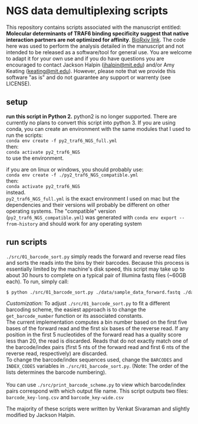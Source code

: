 # NGS data demultiplexing scripts

This repository contains scripts associated with the manuscript entitled: **Molecular determinants of TRAF6 binding specificity suggest that native interaction partners are not optimized for affinity**. [BioRxiv link](https://www.biorxiv.org/content/10.1101/2022.05.08.491058v3). The code here was used to perform the analysis detailed in the manuscript and not intended to be released as a software/tool for general use. You are welcome to adapt it for your own use and if you do have questions you are encouraged to contact Jackson Halpin (jhalpin@mit.edu) and/or Amy Keating (keating@mit.edu). However, please note that we provide this software "as is" and do not guarantee any support or warrenty (see LICENSE).

## setup
**run this script in Python 2.**
python2 is no longer supported. There are currently no plans to convert this script 
into python 3.
If you are using conda, you can create an environment with the same
modules that I used to run the scripts:<br>
`conda env create -f py2_traf6_NGS_full.yml`<br>
then:<br>
`conda activate py2_traf6_NGS`<br>
to use the environment.<br>

if you are on linux or windows, you should probably use:<br>
`conda env create -f ./py2_traf6_NGS_compatible.yml`<br>
then:<br>
`conda activate py2_traf6_NGS`<br>
instead.<br>
`py2_traf6_NGS_full.yml` is the exact environment I used on mac but the dependencies and their versions will probably be different on other operating systems. The "compatible" version (`py2_traf6_NGS_compatible.yml`) was generated with `conda env export --from-history` and should work for any operating system
<br>



## run scripts

`./src/01_barcode_sort.py` simply reads the forward and reverse read files and sorts the reads into the bins by their barcodes. Because this process is essentially limited by the machine's disk speed, this script may take up to about 30 hours to complete on a typical pair of Illumina fastq files (~60GB each). To run, simply call:

```bash
$ python ./src/01_barcode_sort.py ./data/sample_data_forward.fastq ./data/sample_data_forward.fastq /output/dir/
```

*Customization:* To adjust `./src/01_barcode_sort.py` to fit a different barcoding scheme, the easiest approach is to change the `get_barcode_number` function or its associated constants.<br> 
The current implementation computes a bin number based on the first five bases of the forward read and the first six bases of the reverse read. If any position in the first 5 nucleotides of the forward read has a quality score less than 20, the read is discarded. Reads that do not exactly match one of the barcode/index pairs (first 5 nts of the forward read and first 6 nts of the reverse read, respectively) are discarded.<br>
To change the barcode/index sequences used, change the `BARCODES` and `INDEX_CODES` variables in `./src/01_barcode_sort.py`. (Note: The order of the lists determines the barcode numbering).<br>
<br>
You can use `./src/print_barcode_scheme.py` to view which barcode/index pairs correspond with which output file name. This script outputs two files: `barcode_key-long.csv` and `barcode_key-wide.csv`
<br>

The majority of these scripts were written by Venkat Sivaraman and slightly modified by Jackson Halpin.

